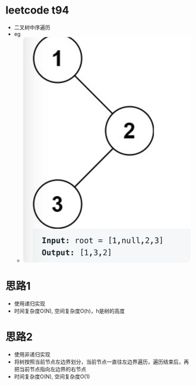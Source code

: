 # leetcode t94
- 二叉树中序遍历
- eg
    - ![](./imgs/1.png)

# 思路1
- 使用递归实现
- 时间复杂度O(N), 空间复杂度O(h)，h是树的高度

# 思路2
- 使用非递归实现
- 将树按照当前节点左边界划分，当前节点一直往左边界遍历，遍历结束后，再把当前节点指向左边界的右节点
- 时间复杂度O(N), 空间复杂度O(1)